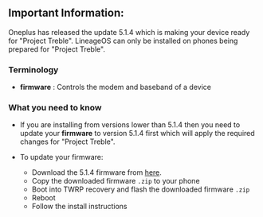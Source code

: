 ## Important Information:

Oneplus has released the update 5.1.4 which is making your device ready for "Project Treble".
LineageOS can only be installed on phones being prepared for "Project Treble".

### Terminology

- **firmware** : Controls the modem and baseband of a device

### What you need to know

- If you are installing from versions lower than 5.1.4 then you need to update your **firmware** to
  version 5.1.4 first which will apply the required changes for "Project Treble".

- To update your firmware:
  - Download the 5.1.4 firmware from [here](https://sourceforge.net/projects/cheeseburgerdumplings/files/15.1/cheeseburger/firmware/).
  - Copy the downloaded firmware `.zip` to your phone
  - Boot into TWRP recovery and flash the downloaded firmware `.zip`
  - Reboot
  - Follow the install instructions
